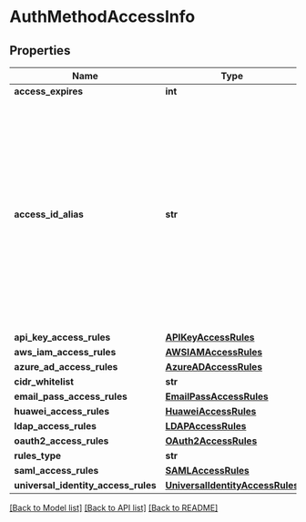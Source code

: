 # AuthMethodAccessInfo

## Properties
Name | Type | Description | Notes
------------ | ------------- | ------------- | -------------
**access_expires** | **int** |  | [optional] 
**access_id_alias** | **str** | for accounts where AccessId holds encrypted email this field will hold generated AccessId, for accounts based on regular AccessId it will be equal to accessId itself | [optional] 
**api_key_access_rules** | [**APIKeyAccessRules**](APIKeyAccessRules.md) |  | [optional] 
**aws_iam_access_rules** | [**AWSIAMAccessRules**](AWSIAMAccessRules.md) |  | [optional] 
**azure_ad_access_rules** | [**AzureADAccessRules**](AzureADAccessRules.md) |  | [optional] 
**cidr_whitelist** | **str** |  | [optional] 
**email_pass_access_rules** | [**EmailPassAccessRules**](EmailPassAccessRules.md) |  | [optional] 
**huawei_access_rules** | [**HuaweiAccessRules**](HuaweiAccessRules.md) |  | [optional] 
**ldap_access_rules** | [**LDAPAccessRules**](LDAPAccessRules.md) |  | [optional] 
**oauth2_access_rules** | [**OAuth2AccessRules**](OAuth2AccessRules.md) |  | [optional] 
**rules_type** | **str** |  | [optional] 
**saml_access_rules** | [**SAMLAccessRules**](SAMLAccessRules.md) |  | [optional] 
**universal_identity_access_rules** | [**UniversalIdentityAccessRules**](UniversalIdentityAccessRules.md) |  | [optional] 

[[Back to Model list]](../README.md#documentation-for-models) [[Back to API list]](../README.md#documentation-for-api-endpoints) [[Back to README]](../README.md)


